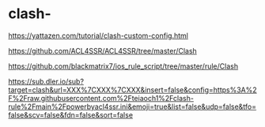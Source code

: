 # clash-

https://yattazen.com/tutorial/clash-custom-config.html

https://github.com/ACL4SSR/ACL4SSR/tree/master/Clash

https://github.com/blackmatrix7/ios_rule_script/tree/master/rule/Clash

https://sub.dler.io/sub?target=clash&url=XXX%7CXXX%7CXXX&insert=false&config=https%3A%2F%2Fraw.githubusercontent.com%2Fteiaoch1%2Fclash-rule%2Fmain%2Fpowerbyacl4ssr.ini&emoji=true&list=false&udp=false&tfo=false&scv=false&fdn=false&sort=false
